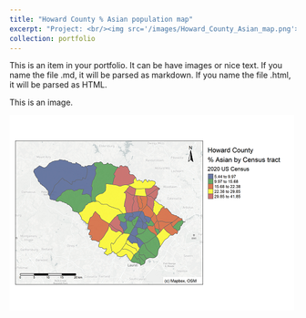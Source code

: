 ```yaml
---
title: "Howard County % Asian population map"
excerpt: "Project: <br/><img src='/images/Howard_County_Asian_map.png'>"
collection: portfolio
---
```


This is an item in your portfolio. It can be have images or nice text. If you name the file .md, it will be parsed as markdown. If you name the file .html, it will be parsed as HTML. 

This is an image.

![Howard County % Asian population map](/images/Howard_County_Asian_map.png "Howard County % Asian population map")
